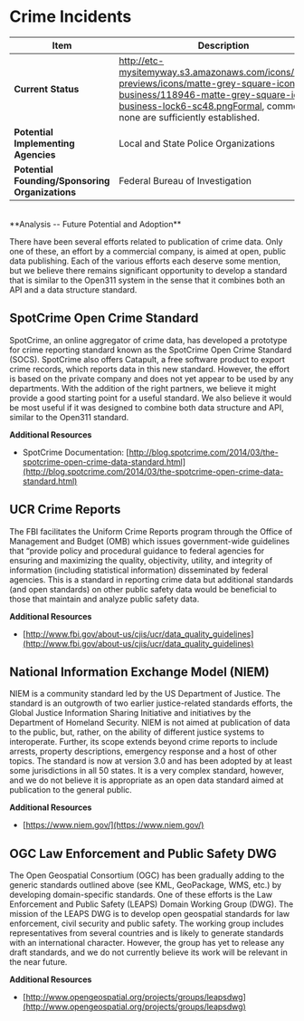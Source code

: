 # Crime Incidents
| Item | Description |
| --- | --- |
| **Current Status** | http://etc-mysitemyway.s3.amazonaws.com/icons/legacy-previews/icons/matte-grey-square-icons-business/118946-matte-grey-square-icon-business-lock6-sc48.pngFormal, commercial, none are sufficiently established. |
| **Potential Implementing Agencies** | Local and State Police Organizations |
| **Potential Founding/Sponsoring Organizations** | Federal Bureau of Investigation |
<br>
**Analysis -- Future Potential and Adoption**

There have been several efforts related to publication of crime data. Only one of these, an effort by a commercial company, is aimed at open, public data publishing. Each of the various efforts each deserve some mention, but we believe there remains significant opportunity to develop a standard that is similar to the Open311 system in the sense that it combines both an API and a data structure standard.

## SpotCrime Open Crime Standard

SpotCrime, an online aggregator of crime data, has developed a prototype for crime reporting standard known as the SpotCrime Open Crime Standard (SOCS). SpotCrime also offers Catapult, a free software product to export crime records, which reports data in this new standard. However, the effort is based on the private company and does not yet appear to be used by any departments. With the addition of the right partners, we believe it might provide a good starting point for a useful standard. We also believe it would be most useful if it was designed to combine both data structure and API, similar to the Open311 standard.

**Additional Resources**

*   SpotCrime Documentation: [http://blog.spotcrime.com/2014/03/the-spotcrime-open-crime-data-standard.html](http://blog.spotcrime.com/2014/03/the-spotcrime-open-crime-data-standard.html)

## UCR Crime Reports

The FBI facilitates the Uniform Crime Reports program through the Office of Management and Budget (OMB) which issues government-wide guidelines that “provide policy and procedural guidance to federal agencies for ensuring and maximizing the quality, objectivity, utility, and integrity of information (including statistical information) disseminated by federal agencies. This is a standard in reporting crime data but additional standards (and open standards) on other public safety data would be beneficial to those that maintain and analyze public safety data.

**Additional Resources**

*   [http://www.fbi.gov/about-us/cjis/ucr/data_quality_guidelines](http://www.fbi.gov/about-us/cjis/ucr/data_quality_guidelines)

## National Information Exchange Model (NIEM)

NIEM is a community standard led by the US Department of Justice. The standard is an outgrowth of two earlier justice-related standards efforts, the Global Justice Information Sharing Initiative and initiatives by the Department of Homeland Security. NIEM is not aimed at publication of data to the public, but, rather, on the ability of different justice systems to interoperate. Further, its scope extends beyond crime reports to include arrests, property descriptions, emergency response and a host of other topics. The standard is now at version 3.0 and has been adopted by at least some jurisdictions in all 50 states. It is a very complex standard, however, and we do not believe it is appropriate as an open data standard aimed at publication to the general public.

**Additional Resources**

*   [https://www.niem.gov/](https://www.niem.gov/)

## OGC Law Enforcement and Public Safety DWG

The Open Geospatial Consortium (OGC) has been gradually adding to the generic standards outlined above (see KML, GeoPackage, WMS, etc.) by developing domain-specific standards. One of these efforts is the Law Enforcement and Public Safety (LEAPS) Domain Working Group (DWG). The mission of the LEAPS DWG is to develop open geospatial standards for law enforcement, civil security and public safety. The working group includes representatives from several countries and is likely to generate standards with an international character. However, the group has yet to release any draft standards, and we do not currently believe its work will be relevant in the near future.

**Additional Resources**

*   [http://www.opengeospatial.org/projects/groups/leapsdwg](http://www.opengeospatial.org/projects/groups/leapsdwg)